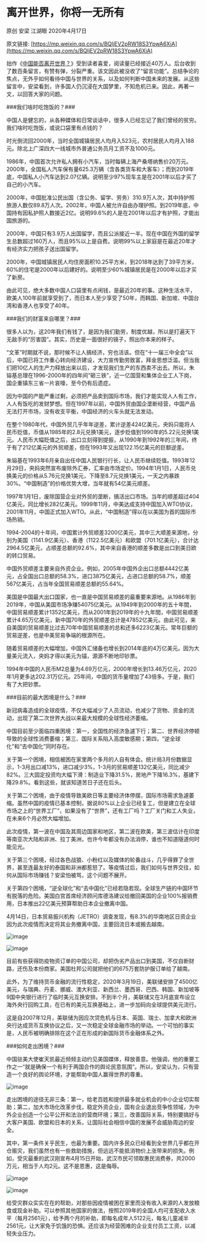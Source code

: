 离开世界，你将一无所有
====================

原创 安梁 江湖眼 2020年4月17日

原文链接: [https://mp.weixin.qq.com/s/BQljEV2pRW18S3YpwA6XiA](https://mp.weixin.qq.com/s/BQljEV2pRW18S3YpwA6XiA)

拙作《[中国能否离开世界？](2020-04-09-中国能否离开世界)》受到读者喜爱，阅读量已经接近40万人。后台收到了数百条留言，有赞有弹，分裂严重。该文因此被没收了“留言功能”。总结争论的焦点，无外乎如何看待中国与世界的关系，以及如何判断中国未来的发展。从这些留言中，安梁看到，许多国人仍沉浸在大国梦里，不知危机已来。因此，再著一文，以回答大家的问题。


###我们啥时吃饱饭的？###


中国人是健忘的，从各种媒体和日常谈话中，很多人已经忘记了我们曾经的贫穷。我们啥时吃饱饭，或说口袋里有点钱的？


时光倒流回2000年，当时全国城镇居民人均月入523元，农村居民人均月入188元。除北上广深四大一线城市外普通公务员月工资不及1000元。


1986年，中国首次允许私人拥有小汽车，当时每辆上海产桑塔纳售价20万元。2000年，全国私人汽车保有量625.3万辆（含各类货车和大客车）；而到2019年底，中国私人小汽车达到2.07亿辆。说明至少97%现车主是在2001年以后才买了自己的小汽车。


2000年，中国批准公民出国（含公务、留学、劳务）310.9万人次，其中持护照旅游人数仅89.8万人次。2002年，中国人被允许自由办理护照。到2019年底，中国持有因私护照人数接近2亿。说明99.6%的人是在2001年以后才有护照，才能出国旅游的。


2000年，中国只有3.9万人出国留学，而且公派接近一半。现在中国在外国的留学生总数超过160万人，而且95%以上是自费。说明99%以上家庭是在最近20年才有经济实力把孩子送出国留学。


2000年，中国城镇居民人均住房面积10.25平方米，到2018年达到了39平方米，60%的住宅是2000年以后建好的。说明至少60%城镇居民是在2000年以后才买了新房。


由此可见，绝大多数中国人口袋里有点闲钱，是最近20年的事。这种生活水平，欧美人100年前就享受到了，而日本人至少享受了50年，而韩国、新加坡、中国台湾和香港人也享受了40年。


###我们的财富来自哪里？###


很多人以为，这20年我们有钱了，是因为我们勤劳，制度优越，所以是打遍天下无敌手的“厉害国”。其实，历史是一面很好的镜子，照出你本来的样子。


“文革”时期就不说，那时候不让人搞经济，穷也活该。但在“十一届三中全会”以后，中国已将工作重心转向经济建设，大力宣传勤劳致富，拜金思想泛滥。但当我们把10亿人的生产力释放出来以后，才发现我们生产的东西卖不出去。所以，朱镕基总理在1996-2000年的四年间“砸三铁”，近一亿国营和集体企业工人下岗，国企重镇东三省一片哀嚎，至今仍有后遗症。


因为中国的产能严重过剩，必须把产品卖到国际市场，我们才能实现人人有工作，人人有饭吃的发财梦想。但在1997年以前，中国外贸由国企垄断经营，中国产品无法打开市场，没有收支平衡，中国经济的火车头就无法发动。


在整个1980年代，中国外贸几乎年年逆差，累计逆差424亿美元，央妈只能将人民币贬值，币值从1985年的2.8元兑换1美元，逐步贬值到1990年的5.22元兑换1美元。人民币大幅贬值之后，出口立刻得到提振，从1990年到1992年的三年间，终于有了212亿美元的外贸顺差，但在1993年又出现122.15亿美元的巨额逆差。


朱镕基在1993年6月亲自出任中国人民银行行长，让人民币继续贬值。1993年12月29日，央妈突然宣布废除外汇券，汇率由市场定价。1994年1月1日，人民币兑换美元的价格从5.76元兑换1美元，下降至8.7元兑换1美元，一天之内暴跌30%。“中国制造”的价格优势大增，当年就有54亿美元顺差。


1997年1月1日，废除国营企业对外贸的垄断，搞活出口市场。当年的顺差超过404亿美元，同比增长282亿美元。1999年11月，中美达成支持中国加入WTO协议，2001年11月，中国正式加入WTO。从此，“中国制造”得以在以美国为首的国际市场热销。


1994-2004的十年间，中国累计外贸顺差3200亿美元，其中三大顺差来源地，分别为美国（1141.9亿美元）、香港（1122.5亿美元）和欧盟（701.1亿美元），合计达2964.5亿美元，占顺差总额的92.6%，其中来自香港的顺差多数是出口到美日欧的转口贸易。


中国外贸顺差主要来自外资企业。例如，2005年中国外企出口总额4442亿美元，占全国出口总额的58.3%，进口3875亿美元，占进口总额的58.7%，顺差567亿美元，占当年全国贸易顺差总额的55.64%。


美国是中国最大出口国家，也一直是中国贸易顺差的最重要来源地。从1986年到2019年，中国从美国市场净赚54075亿美元。从1949年到2000年的五十年間，中国贸易顺差累计1352亿美元，而从2001年到2019年的十九年間，中国贸易顺差累计4.65万亿美元，新中国70年的外贸顺差总计是47852亿美元。由此可见，来自美国的贸易顺差比过去70年中国贸易顺差的总和还多6223亿美元。常年巨额的贸易逆差，也是中美贸易争端的根源所在。


随着贸易顺差的大幅增加，中国外汇储备也增长到2014年底的4万亿美元。因为大量美元流入，央妈才得以美元为锚，源源不断地印钞票。


1994年中国的人民币M2总量为4.69万亿元，2000年增长到13.46万亿元，2020年1月更多达202.31万亿元。25年间，中国的货币量增加了43倍多。于是，我们有了大把钞票。


###目前的最大困境是什么？###


新冠病毒造成的全球疫情，不仅大幅减少了人员流动，也减少了货物、资金的流动，出现了第二次世界大战以来最大规模的全球性经济萎缩。


中国目前至少面临四重困境：第一，全国性的经济急遽下行；第二、世界经济停顿导致的全球性消费萎缩；第三、国际关系陷入高度敏感期；第四，“逆全球化”和“去中国化”同时存在。


关于第一个困境，相信被困在家里两个多月的人自有体会。统计局3月份数据显示，1-3月出口减13%，进口减少3%，1-3月的贸易顺差132亿美元，同比减少82%。三大固定投资均大幅下滑：制造业下降31.5%，房地产下降16.3%，基建下降29.8%。看到这些，就该知道苦日子还在后头。


关于第二个困境，由于疫情导致美欧日等主要经济体停摆，国际市场需求急遽萎缩。虽然中国的疫情已基本控制，据说80%以上企业已经复工，但是建立在全球市场之上的“世界工厂”，如果没有了“世界”，还有工厂吗？工厂关门和工人失业，在未来6个月必然大幅增加。


此次疫情，第一波在中国及其周边国家和地区，第二波在欧美，第三波估计在印度等南亚次大陆和非洲、拉丁美洲，也许今年都没有办法消停，谁也不知道隧道何时能见光。


关于第三个困境，经过各色战狼、小粉红以及媒体的轮番战斗，几乎得罪了全世界，甚至连最友好的泰国和非洲都惹怒了。等疫情过后，我们如何与世界交往，如何从国际市场赚钱？安梁怕被骂，这个问题不展开。


关于第四个困境，“逆全球化”和“去中国化”已经若隐若现。全球生产链的中国环节有脱落的危险。美国白宫首席经济顾问库德洛建议给撤回美国的企业100%报销费用，日本推出22亿美元预算帮助日本企业撤离中国。


4月14日，日本贸易振兴机构（JETRO）调查发现，有8.3%的华南地区日资企业因为此次疫情而决定将其业务撤离中国，主要回流日本或搬去越南。

![image](2020-04-17-lk01.jpg)

![image](2020-04-17-lk02.jpg)


目前有些获得防疫物资订单的中国公司，却把伪劣产品出口到美国，不仅自断财路，还伤及本份商家。美国杜邦公司就把他们的675万套防护服订单给了越南。


此外，为了维持货币金融的流行性稳定，2020年3月19日，美联储安排了4500亿美元，与瑞典、丹麦、挪威、澳大利亚、新西兰、墨西哥、巴西、韩国、新加坡等9国中央银行进行了临时美元互换安排。不到半个月，美联储又在3月底宣布设立海外央行回购工具，在已有的美元互换基础上，进一步加码向全球提供美元流行。


这是自2007年12月，美联储为因应次贷危机与日本、英国、瑞士、加拿大和欧洲央行达成货币互换协议之后，又一次稳定全球金融市场的举动。一个可怕的事实是，人民币被明确排除在这个正在形成的新国际货币金融体系之外。


###如何走出困境？###


中国驻美大使崔天凯最近频频主动约见美国媒体，释放善意。他强调，他的重要工作之一“就是确保一个有利于两国合作的舆论民意氛围”。所以，安梁认为，只有营造一个良好的舆论环境，才能帮助中国人赢得世界的尊重。

![image](2020-04-17-lk03.jpg)

走出困境的途径无非三条：第一，给老百姓和提供最多就业机会的中小企业切实帮助；第二，加大市场化改革步伐，稳定外资企业，国有企业退出竞争性领域，为中外企业创造一个公平公开和法治的营商环境；第三，改善国际关系，特别要搞好与大客户美国、欧盟和日本的关系，让国际社会相信中国的发展不会威胁周边的安全。


其中，第一条件关乎民生，也最为重要。国内许多民众已经看到全世界几乎都在开仓赈灾，我们虽然也有一些救助措施，但远远不能抵消物价上涨带来的损失。例如，受灾最重的武汉刚宣布4月15日开始，武汉市民可领取惠民消费券，共2000万元，相当于人均2元。这不是恩惠，这是侮辱。

![image](2020-04-17-lk04.jpg)

![image](2020-04-17-lk05.jpg)

给受灾群众实实在在的帮助，对那些因疫情被困在家里而没有收入来源的人发放粮食或现金补助。可以参照其他国家的做法，按照2019年的全国人均可支配收入水平（每月2561元），给予两个月的补助，即每名成年人5122元，每名儿童减半2561元，让大家免于饥饿的恐惧。还应该为经营困难的企业支付员工工资，以减轻失业压力。
